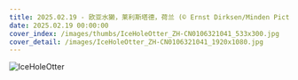 ```yaml
---
title: 2025.02.19 - 欧亚水獭，莱利斯塔德，荷兰 (© Ernst Dirksen/Minden Pictures)
date: 2025.02.19 00:00:00
cover_index: /images/thumbs/IceHoleOtter_ZH-CN0106321041_533x300.jpg
cover_detail: /images/IceHoleOtter_ZH-CN0106321041_1920x1080.jpg
---
```


![IceHoleOtter](/images/IceHoleOtter_ZH-CN0106321041_1920x1080.jpg)
